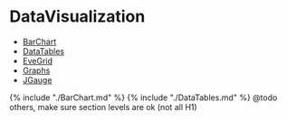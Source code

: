 # DataVisualization

* [BarChart](BarChart.html)
* [DataTables](DataTables.html)
* [EveGrid](EveGrid.html)
* [Graphs](Graphs.html)
* [JGauge](JGauge.html)

{% include "./BarChart.md" %}
{% include "./DataTables.md" %}
@todo others, make sure section levels are ok (not all H1)